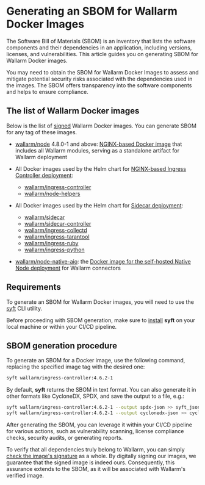 # Generating an SBOM for Wallarm Docker Images

The Software Bill of Materials (SBOM) is an inventory that lists the software components and their dependencies in an application, including versions, licenses, and vulnerabilities. This article guides you on generating SBOM for Wallarm Docker images.

You may need to obtain the SBOM for Wallarm Docker Images to assess and mitigate potential security risks associated with the dependencies used in the images. The SBOM offers transparency into the software components and helps to ensure compliance.

## The list of Wallarm Docker images

Below is the list of [signed](verify-docker-image-signature.md) Wallarm Docker images. You can generate SBOM for any tag of these images.

* [wallarm/node](https://hub.docker.com/r/wallarm/node) 4.8.0-1 and above: [NGINX-based Docker image](../admin-en/installation-docker-en.md) that includes all Wallarm modules, serving as a standalone artifact for Wallarm deployment
* All Docker images used by the Helm chart for [NGINX-based Ingress Controller deployment](../admin-en/installation-kubernetes-en.md):

    * [wallarm/ingress-controller](https://hub.docker.com/r/wallarm/ingress-controller)
    * [wallarm/node-helpers](https://hub.docker.com/r/wallarm/node-helpers)
* All Docker images used by the Helm chart for [Sidecar deployment](../installation/kubernetes/sidecar-proxy/deployment.md):

    * [wallarm/sidecar](https://hub.docker.com/r/wallarm/sidecar)
    * [wallarm/sidecar-controller](https://hub.docker.com/r/wallarm/sidecar-controller)
    * [wallarm/ingress-collectd](https://hub.docker.com/r/wallarm/ingress-collectd)
    * [wallarm/ingress-tarantool](https://hub.docker.com/r/wallarm/ingress-tarantool)
    * [wallarm/ingress-ruby](https://hub.docker.com/r/wallarm/ingress-ruby)
    * [wallarm/ingress-python](https://hub.docker.com/r/wallarm/ingress-python)
* [wallarm/node-native-aio](https://hub.docker.com/r/wallarm/node-native-aio): the [Docker image for the self-hosted Native Node deployment](../installation/native-node/docker-image.md) for Wallarm connectors

## Requirements

To generate an SBOM for Wallarm Docker images, you will need to use the [syft](https://github.com/anchore/syft) CLI utility.

Before proceeding with SBOM generation, make sure to [install](https://github.com/anchore/syft#installation) **syft** on your local machine or within your CI/CD pipeline.

## SBOM generation procedure

To generate an SBOM for a Docker image, use the following command, replacing the specified image tag with the desired one:

```bash
syft wallarm/ingress-controller:4.6.2-1
```

By default, **syft** returns the SBOM in text format. You can also generate it in other formats like CycloneDX, SPDX, and save the output to a file, e.g.:

```bash
syft wallarm/ingress-controller:4.6.2-1 --output spdx-json >> syft_json_sbom.spdx
syft wallarm/ingress-controller:4.6.2-1 --output cyclonedx-json >> cyclonedx_json_sbom.cyclonedx
```

After generating the SBOM, you can leverage it within your CI/CD pipeline for various actions, such as vulnerability scanning, license compliance checks, security audits, or generating reports.

To verify that all dependencies truly belong to Wallarm, you can simply [check the image's signature](verify-docker-image-signature.md) as a whole. By digitally signing our images, we guarantee that the signed image is indeed ours. Consequently, this assurance extends to the SBOM, as it will be associated with Wallarm's verified image.
